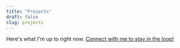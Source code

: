 ```yaml
---
title: "Projects"
draft: false
slug: projects
---
```


Here's what I'm up to right now.
[Connect with me to stay in the loop!](/about#get-in-touch)
